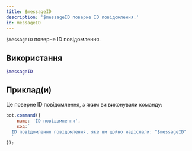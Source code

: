 ```yaml
---
title: $messageID
description: '$messageID поверне ID повідомлення.'
id: messageID
---
```


`$messageID` поверне ID повідомлення.

## Використання

```php
$messageID
```

## Приклад(и)

Це поверне ID повідомлення, з яким ви виконували команду:

```javascript
bot.command({
    name: 'ID повідомлення',
    код:`
  ID повідомлення повідомлення, яке ви щойно надіслали: "$messageID"
  `
});
```
